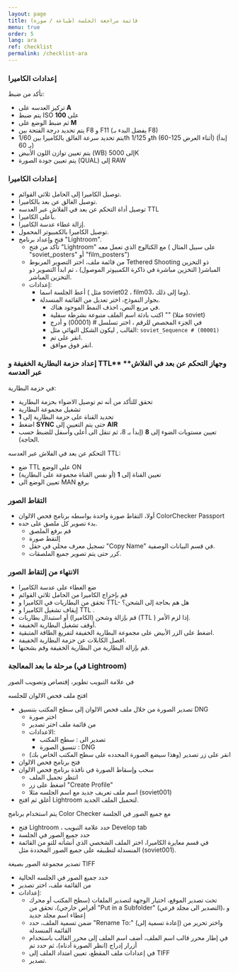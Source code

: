 ```yaml
---
layout: page
title: قائمة مراجعة الجلسة (طباعة / صورة)
menu: true
order: 5
lang: ara
ref: checklist
permalink: /checklist-ara
---
```


### إعدادات الكاميرا

تأكد من ضبط:

* تركيز العدسه على **A** 
* يتم ضبط ISO على **100** 
* ثم ضبط الوضع على **M**  
* يتم تحديد درجة الفتحة بين F8  و F11   (يفضل البدء بـ F8) 
* يتم تحديد  سرعة الغالق بالكاميرا بين 1/60th و 1/125th (60-125 أثناء العرض) (إبدأ بـ 60) 
* يتم تعيين توازن اللون الأبيض (WB) إلى 5000K  
* يتم تعيين جودة الصورة (QUAL) إلى RAW

### إعدادات الكاميرا

* توصيل الكاميرا إلى الحامل ثلاثي القوائم.
* توصيل الغالق عن بعد بالكاميرا.
* توصيل  أداة التحكم عن بعد في الفلاش عبر العدسه TTL
* بأعلى الكاميرا.
* إزالة غطاء عدسة الكاميرا.
* توصيل الكاميرا بالكمبيوتر المحمول.
* فتح وإعداد برنامج "Lightroom".
    * تأكد من فتح "Lightroom" مع الكتالوج الذي تعمل معه ( على سبيل المثال "soviet_posters" أو "film_posters")
    * من قائمة ملف، اختر التصوير المربوط Tethered Shooting  ذو التخزين المباشر( التخزين مباشرة في ذاكرة الكمبيوتر الموصول) ، ثم ابدأ التصوير ذو التخزين المباشر.
    * إعدادات:
        * أعط الجلسة اسما ( مثل soviet02 ، film03، وما إلى ذلك).
        * بجوار النموذج، اختر تعديل من القائمة المنسدلة.
            * في مربع النص، احذف النمط الموجود هناك.
            * اكتب بادئة اسم الملف متبوعة بشرطة سفلية "" (مثلا soviet)
            * في الجزء المخصص للرقم ، اختر تسلسل # (00001) و أدرج
            * القالب , ليكون الشكل النهائي مثل: `soviet_Sequence # (00001)`
            * انقر على تم.
            * انقر فوق موافق.

### إعداد حزمة البطارية الخفيفة و TTL**  **وجهاز التحكم عن بعد في الفلاش عبر العدسه

في حزمة البطارية:

* تحقق للتأكد من أنه تم توصيل الاضواء بحزمة البطارية 
* تشغيل مجموعة البطارية 
* تحديد القناة على حزمة البطارية إلى **1** 
* اضغط **SYNC**  حتى يتم التعيين إلى **AIR** 
* تعيين مستويات الضوء إلى **8** (إبدأ بـ 8، ثم تنقل الى أعلى وأسفل للضبط حسب الحاجة).

التحكم عن بعد في الفلاش عبر العدسه TTL:

* ضع TTL على الوضع ON  
* تعيين القناة إلى **1** (أو نفس القناة مجموعة على البطارية) 
* تعيين الوضع الى MAN برفع

### التقاط الصور

* أولا، التقاط صورة واحدة بواسطه برنامج فحص الالوان ColorChecker Passport
* بدء تصوير كل ملصق على حده.
    *  قم برفع الملصق
    * إلتقط صورة
    * تسجيل معرف محلي في حقل "Copy Name" في قسم البيانات الوصفية.
    * كرر حتى يتم تصوير جميع الملصقات.

### الانتهاء من إلتقاط الصور

* ضع الغطاء على عدسة الكاميرا
* قم بإخراج الكاميرا من الحامل ثلاثي القوائم
* تحقق من البطاريات في الكاميرا و TTL- هل هم بحاجة إلى الشحن؟
* إيقاف تشغيل الكاميرا و TTL .
* قم بإزالة وشحن (الكاميرا) أو استبدال بطاريات (TTL ) إذا لزم الأمر.
* أوقف تشغيل البطارية الخفيفة.
* اضغط علی الزر الأبیض علی مجموعة البطاریة الخفیفة لتفريغ الطاقة المتبقیة.
* افصل الكابلات عن حزمة البطارية الخفيفة.
* قم بإزالة البطارية من البطارية الخفيفة وقم بشحنها.

### مرحلة ما بعد المعالجة (في Lightroom)

في علامة التبويب تطوير، إقتصاص وتصويب الصور

افتح ملف فحص الالوان للجلسه

* تصدير الصورة من خلال ملف فحص الالوان إلى سطح المكتب بتنسيق DNG 
    * اختر صورة 
    * من قائمة ملف اختر تصدير 
    * الاعدادات: 
        * تصدير الى : سطح المكتب 
        * تنسيق الصورة : DNG 
    * انقر على زر تصدير (وهذا سيضع الصورة المحدده على سطح المكتب الخاص بك) 
* فتح برنامج فحص الالوان  
* سحب وإسقاط الصورة في نافذة برنامج فحص الالوان 
    * انتظر تحميل الملف 
    * اضغط على زر "Create Profile" 
    * اسم ملف تعريف جديد مع اسم الجلسه مثلا (soviet001) 
* أغلق ثم افتح Lightroom لتحميل الملف الجديد.

يتم استخدام برنامج Color Checker  مع جميع الصور في الجلسة

* فتح Lightroom ، حدد علامة التبويب Develop tab 
* حدد جميع الصور في الجلسة 
* في قسم معايرة الكاميرا، اختر الملف الشخصي الذي أنشأته للتو من القائمة المنسدلة لتطبيقه على جميع الصور المحددة مثل (soviet001).

تصدير مجموعة الصور بصيغة  TIFF

* حدد جميع الصور في الجلسه الحالية 
* من القائمة ملف، اختر تصدير 
* إعدادات: 
    * تحت تصدير الموقع، اختيار الوجهة لتصدير الملفات (سطح المكتب أو محرك أقراص خارجي)، تحقق من "Put in a Subfolder" (التصدير الى مجلد فرعي)، و إعطاء اسم مجلد جديد 
    * ضمن تسمية الملف، حدد "Rename To:" (إعادة تسمية إلى) واختر تحرير من القائمة المنسدلة 
    * في إطار محرر قالب اسم الملف، أضف اسم الملف إلى محرر القالب باستخدام أزرار إدراج (انظر الصورة أدناه)، ثم حدد تم 
    * في إعدادات ملف المقطع، تعيين امتداد الملف إلى TIFF  
    * تصدير.
